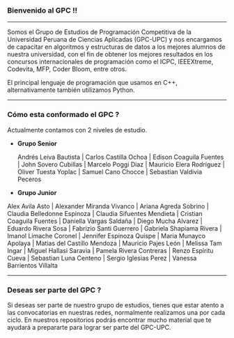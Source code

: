### Bienvenido al GPC !!

---
Somos el Grupo de Estudios de Programación Competitiva de la Universidad Peruana de Ciencias Aplicadas (GPC-UPC) y nos encargamos de capacitar en algoritmos y estructuras de datos a los
mejores alumnos de nuestra universidad, con el fin de obtener los mejores resultados en los concursos internacionales de programación como el ICPC, IEEEXtreme, Codevita, MFP, Coder Bloom, entre otros.

El principal lenguaje de programación que usamos en C++, alternativamente también utilizamos Python.

---

### Cómo esta conformado el GPC ?

Actualmente contamos con 2 niveles de estudio.

* **Grupo Senior**

  Andrés Leiva Bautista | Carlos Castilla Ochoa | Edison Coaguila Fuentes | John Sovero Cubillas | Marcelo Poggi Diaz | Mauricio Elera Rodríguez | Oliver Tuesta Yoplac | Samuel Cano Chocce | Sebastian Valdivia Peceros

* **Grupo Junior**

Alex Avila Asto | Alexander Miranda Vivanco | Ariana Agreda Sobrino | Claudia Belledonne Espinoza | Claudia Sifuentes Mendieta | Cristian Coaguila Fuentes | Daniella Vargas Saldaña | Diego Mucha Alvarez | Eduardo Rivera Sosa | Fabrizio Santi Guerrero | Gabriela Shapiama Rivera | Imanol Limache Coronel | Jennifer Espinoza Quispe | Maria Munayco Apolaya | Matias del Castillo Mendoza | Mauricio Pajes León | Melissa Tam Ingar | Miguel Hallasi Saravia | Pamela Rivera Contreras | Renzo Espíritu Cueva | Sebastian Luna Centeno | Sergio Iglesias Perez | Vanessa Barrientos Villalta

---

### Deseas ser parte del GPC ?

Si deseas ser parte de nuestro grupo de estudios, tienes que estar atento a las convocatorias en nuestras redes, normalmente realizamos una por cada ciclo. En nuestros repositorios
podrás encontrar mucho material que te ayudará a prepararte para lograr ser parte del GPC-UPC.
 
